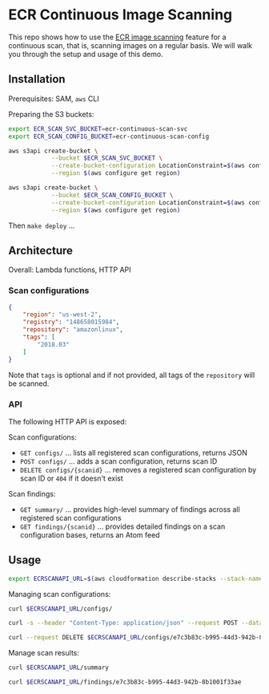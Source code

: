 # ECR Continuous Image Scanning

This repo shows how to use the [ECR image scanning](https://docs.aws.amazon.com/AmazonECR/latest/userguide/security.html) feature
for a continuous scan, that is, scanning images on a regular basis. We will walk you through the setup and usage of this demo.

## Installation

Prerequisites: SAM, `aws` CLI 

Preparing the S3 buckets:

```sh
export ECR_SCAN_SVC_BUCKET=ecr-continuous-scan-svc
export ECR_SCAN_CONFIG_BUCKET=ecr-continuous-scan-config

aws s3api create-bucket \
            --bucket $ECR_SCAN_SVC_BUCKET \
            --create-bucket-configuration LocationConstraint=$(aws configure get region) \
            --region $(aws configure get region)

aws s3api create-bucket \
            --bucket $ECR_SCAN_CONFIG_BUCKET \
            --create-bucket-configuration LocationConstraint=$(aws configure get region) \
            --region $(aws configure get region)
```

Then `make deploy` ...

## Architecture

Overall: Lambda functions, HTTP API

### Scan configurations

```json
{
    "region": "us-west-2",
    "registry": "148658015984",
    "repository": "amazonlinux",
    "tags": [
        "2018.03"
    ]
}
```

Note that `tags` is optional and if not provided, all tags of the `repository` will be scanned. 

### API

The following HTTP API is exposed:

Scan configurations:

* `GET configs/` … lists all registered scan configurations, returns JSON
* `POST configs/` … adds a scan configuration, returns scan ID
* `DELETE configs/{scanid}` … removes a registered scan configuration by scan ID or `404` if it doesn't exist

Scan findings:

* `GET summary/` … provides high-level summary of findings across all registered scan configurations
* `GET findings/{scanid}` … provides detailed findings on a scan configuration bases, returns an Atom feed


## Usage

```sh
export ECRSCANAPI_URL=$(aws cloudformation describe-stacks --stack-name ecr-continuous-scan | jq '.Stacks[].Outputs[] | select(.OutputKey=="ECRScanAPIEndpoint").OutputValue' -r)
```

Managing scan configurations:

```sh
curl $ECRSCANAPI_URL/configs/

curl -s --header "Content-Type: application/json" --request POST --data @scan-config-amazonlinux.json $ECRSCANAPI_URL/configs/

curl --request DELETE $ECRSCANAPI_URL/configs/e7c3b83c-b995-44d3-942b-8b1001f33ae
```

Manage scan results:

```sh
curl $ECRSCANAPI_URL/summary

curl $ECRSCANAPI_URL/findings/e7c3b83c-b995-44d3-942b-8b1001f33ae
```